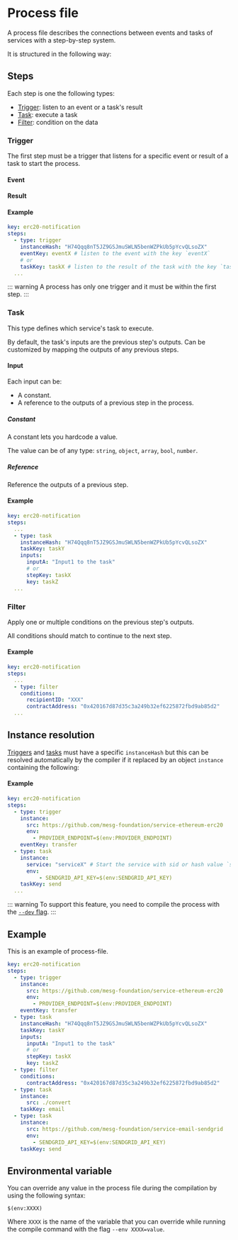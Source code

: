# Process file

A process file describes the connections between events and tasks of services with a step-by-step system.

It is structured in the following way:

<param-table :parameter="{
  fields: [{
    name: 'key',
    description: 'Key to identify the process.',
    fullType: 'string'
  }, {
    name: 'steps',
    label: 'repeated',
    description: 'Steps to execute.',
    fullType: 'Step'
  }]
}" :types="{}" />

## Steps

Each step is one the following types:

- [Trigger](#trigger): listen to an event or a task's result
- [Task](#task): execute a task
- [Filter](#filter): condition on the data

### Trigger

The first step must be a trigger that listens for a specific event or result of a task to start the process.

#### Event
<param-table :parameter="{
  fields: [{
    name: 'key',
    description: '(optional) Key to identify this step.',
    fullType: 'string'
  }, {
    name: 'instanceHash',
    description: 'Hash of the service\'s instance.',
    fullType: 'string'
  }, {
    name: 'eventKey',
    description: 'Event key to listen to.',
    fullType: 'string'
  }]
}" :types="{}" />

#### Result
<param-table :parameter="{
  fields: [{
    name: 'key',
    description: '(optional) Key to identify this step.',
    fullType: 'string'
  }, {
    name: 'instanceHash',
    description: 'Hash of the service\'s instance.',
    fullType: 'string'
  }, {
    name: 'taskKey',
    description: 'Task\'s key of the result to listen to.',
    fullType: 'string'
  }]
}" :types="{}" />

#### Example
```yaml
key: erc20-notification
steps:
  - type: trigger
    instanceHash: "H74Qqq8nT5JZ9GSJmuSWLN5benWZPkUb5pYcvQLsoZX"
    eventKey: eventX # listen to the event with the key `eventX`
    # or
    taskKey: taskX # listen to the result of the task with the key `taskX`
  ...
```

::: warning
A process has only one trigger and it must be within the first step.
:::

### Task

This type defines which service's task to execute.

By default, the task's inputs are the previous step's outputs. Can be customized by mapping the outputs of any previous steps.

<param-table :parameter="{
  fields: [{
    name: 'key',
    description: '(optional) Key to identify this step.',
    fullType: 'string'
  }, {
    name: 'instanceHash',
    description: 'Hash of the service\'s instance.',
    fullType: 'string'
  }, {
    name: 'taskKey',
    description: 'Task key to execute.',
    fullType: 'string'
  }, {
    name: 'inputs',
    description: '(optional) Task\'s inputs. If not defined, inputs are the previous step\'s outputs.',
    fullType: 'map&lt;string, Input&gt;'
  }]
}" :types="{}" />

#### Input

Each input can be:
- A constant.
- A reference to the outputs of a previous step in the process.

##### Constant

A constant lets you hardcode a value.

The value can be of any type: `string`, `object`, `array`, `bool`, `number`.

##### Reference

Reference the outputs of a previous step.

<param-table :parameter="{
  fields: [{
    name: 'stepKey',
    description: '(optional) Key of the previous step (defined with the attribute &lt;code&gt;key&lt;/code&gt; of the step). If not defined, the previous step is used.',
    fullType: 'string'
  }, {
    name: 'key',
    description: 'Key of the step\'s outputs to reference.',
    fullType: 'string'
  }]
}" :types="{}" />

#### Example
```yaml
key: erc20-notification
steps:
  ...
  - type: task
    instanceHash: "H74Qqq8nT5JZ9GSJmuSWLN5benWZPkUb5pYcvQLsoZX"
    taskKey: taskY
    inputs:
      inputA: "Input1 to the task"
      # or
      stepKey: taskX
      key: taskZ
  ...
```

### Filter

Apply one or multiple conditions on the previous step's outputs.

All conditions should match to continue to the next step.

<param-table :parameter="{
  fields: [{
    name: 'conditions',
    description: 'Key-value map where the key references a data of the previous steps outputs and the value is the expected matching value.',
    fullType: 'map&lt;key, string&gt;'
  }]
}" :types="{}" />

#### Example
```yaml
key: erc20-notification
steps:
  ...
  - type: filter
    conditions:
      recipientID: "XXX"
      contractAddress: "0x420167d87d35c3a249b32ef6225872fbd9ab85d2"
  ...
```

## Instance resolution

[Triggers](#trigger) and [tasks](#task) must have a specific `instanceHash` but this can be resolved automatically by the compiler if it replaced by an object `instance` containing the following:

<param-table :parameter="{
  fields: [{
    name: 'service',
    description: 'Service\'s sid or hash to start. Cannot be used with &lt;code&gt;src&lt;/code&gt;.',
    fullType: 'string'
  }, {
    name: 'src',
    description: 'Path of the service to deploy and start. Local and remote path are supported. Cannot be used with &lt;code&gt;service&lt;/code&gt;.',
    fullType: 'string'
  }, {
    name: 'env',
    label: 'repeated',
    description: 'List of environment variables to inject in the instance. Should respect the format: &lt;code&gt;VARIABLE=value&lt;/code&gt;.',
    fullType: 'string'
  }]
}" :types="{}" />

#### Example
```yaml
key: erc20-notification
steps:
  - type: trigger
    instance:
      src: https://github.com/mesg-foundation/service-ethereum-erc20
      env:
        - PROVIDER_ENDPOINT=$(env:PROVIDER_ENDPOINT)
    eventKey: transfer
  - type: task
    instance:
      service: "serviceX" # Start the service with sid or hash value `serviceX`
      env:
          - SENDGRID_API_KEY=$(env:SENDGRID_API_KEY)
    taskKey: send
  ...
```

::: warning
To support this feature, you need to compile the process with the [`--dev` flag](deployment.md#development-mode).
:::

## Example

This is an example of process-file.

```yaml
key: erc20-notification
steps:
  - type: trigger
    instance:
      src: https://github.com/mesg-foundation/service-ethereum-erc20
      env:
        - PROVIDER_ENDPOINT=$(env:PROVIDER_ENDPOINT)
    eventKey: transfer
  - type: task
    instanceHash: "H74Qqq8nT5JZ9GSJmuSWLN5benWZPkUb5pYcvQLsoZX"
    taskKey: taskY
    inputs:
      inputA: "Input1 to the task"
      # or
      stepKey: taskX
      key: taskZ
  - type: filter
    conditions:
      contractAddress: "0x420167d87d35c3a249b32ef6225872fbd9ab85d2"
  - type: task
    instance:
      src: ./convert
    taskKey: email
  - type: task
    instance:
      src: https://github.com/mesg-foundation/service-email-sendgrid
      env:
        - SENDGRID_API_KEY=$(env:SENDGRID_API_KEY)
    taskKey: send
```

## Environmental variable

You can override any value in the process file during the compilation by using the following syntax:

```
$(env:XXXX)
```

Where `XXXX` is the name of the variable that you can override while running the compile command with the flag `--env XXXX=value`.
